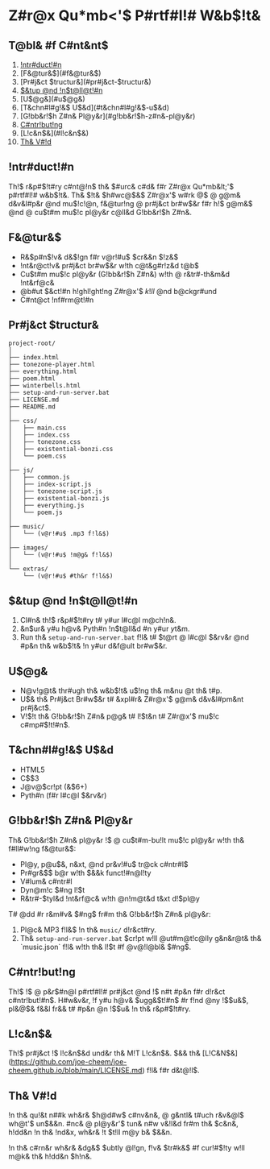 # Z#r@x Qu*mb&lt;'$ P#rtf#l!# W&b$!t&

## T@bl& #f C#nt&nt$
1. [!ntr#duct!#n](#!ntr#duct!#n)
2. [F&@tur&$](#f&@tur&$)
3. [Pr#j&ct $tructur&](#pr#j&ct-$tructur&)
4. [$&tup @nd !n$t@ll@t!#n](#$&tup-@nd-!n$t@ll@t!#n)
5. [U$@g&](#u$@g&)
6. [T&chn#l#g!&$ U$&d](#t&chn#l#g!&$-u$&d)
7. [G!bb&r!$h Z#n& Pl@y&r](#g!bb&r!$h-z#n&-pl@y&r)
8. [C#ntr!but!ng](#c#ntr!but!ng)
9. [L!c&n$&](#l!c&n$&)
10. [Th& V#!d](#th&-v#!d)

## !ntr#duct!#n
Th!$ r&p#$!t#ry c#nt@!n$ th& $#urc& c#d& f#r Z#r@x Qu*mb&lt;'$ p#rtf#l!# w&b$!t&. Th& $!t& $h#wc@$&$ Z#r@x'$ w#rk @$ @ g@m& d&v&l#p&r @nd mu$!c!@n, f&@tur!ng @ pr#j&ct br#w$&r f#r h!$ g@m&$ @nd @ cu$t#m mu$!c pl@y&r c@ll&d G!bb&r!$h Z#n&.

## F&@tur&$
- R&$p#n$!v& d&$!gn f#r v@r!#u$ $cr&&n $!z&$
- !nt&r@ct!v& pr#j&ct br#w$&r w!th c@t&g#r!z&d t@b$
- Cu$t#m mu$!c pl@y&r (G!bb&r!$h Z#n&) w!th @ r&tr#-th&m&d !nt&rf@c&
- @b#ut $&ct!#n h!ghl!ght!ng Z#r@x'$ $k!ll$ @nd b@ckgr#und
- C#nt@ct !nf#rm@t!#n

## Pr#j&ct $tructur&
```
project-root/
│
├── index.html
├── tonezone-player.html 
├── everything.html
├── poem.html
├── winterbells.html
├── setup-and-run-server.bat
├── LICENSE.md
├── README.md
│
├── css/
│   ├── main.css
│   ├── index.css  
│   ├── tonezone.css
│   ├── existential-bonzi.css
│   └── poem.css
│
├── js/
│   ├── common.js
│   ├── index-script.js
│   ├── tonezone-script.js 
│   ├── existential-bonzi.js
│   ├── everything.js
│   └── poem.js
│
├── music/
│   └── (v@r!#u$ .mp3 f!l&$)
│
├── images/
│   └── (v@r!#u$ !m@g& f!l&$)
│
└── extras/
    └── (v@r!#u$ #th&r f!l&$)
```

## $&tup @nd !n$t@ll@t!#n
1. Cl#n& th!$ r&p#$!t#ry t# y#ur l#c@l m@ch!n&.
2. &n$ur& y#u h@v& Pyth#n !n$t@ll&d #n y#ur $y$t&m.
3. Run th& `setup-and-run-server.bat` f!l& t# $t@rt @ l#c@l $&rv&r @nd #p&n th& w&b$!t& !n y#ur d&f@ult br#w$&r.

## U$@g&
- N@v!g@t& thr#ugh th& w&b$!t& u$!ng th& m&nu @t th& t#p.
- U$& th& Pr#j&ct Br#w$&r t# &xpl#r& Z#r@x'$ g@m& d&v&l#pm&nt pr#j&ct$.
- V!$!t th& G!bb&r!$h Z#n& p@g& t# l!$t&n t# Z#r@x'$ mu$!c c#mp#$!t!#n$.

## T&chn#l#g!&$ U$&d
- HTML5
- C$$3
- J@v@$cr!pt (&$6+)
- Pyth#n (f#r l#c@l $&rv&r)

## G!bb&r!$h Z#n& Pl@y&r
Th& G!bb&r!$h Z#n& pl@y&r !$ @ cu$t#m-bu!lt mu$!c pl@y&r w!th th& f#ll#w!ng f&@tur&$:
- Pl@y, p@u$&, n&xt, @nd pr&v!#u$ tr@ck c#ntr#l$
- Pr#gr&$$ b@r w!th $&&k funct!#n@l!ty
- V#lum& c#ntr#l
- Dyn@m!c $#ng l!$t
- R&tr#-$tyl&d !nt&rf@c& w!th @n!m@t&d t&xt d!$pl@y

T# @dd #r r&m#v& $#ng$ fr#m th& G!bb&r!$h Z#n& pl@y&r:
1. Pl@c& MP3 f!l&$ !n th& `music/` d!r&ct#ry.
2. Th& `setup-and-run-server.bat` $cr!pt w!ll @ut#m@t!c@lly g&n&r@t& th& `music.json` f!l& w!th th& l!$t #f @v@!l@bl& $#ng$.

## C#ntr!but!ng
Th!$ !$ @ p&r$#n@l p#rtf#l!# pr#j&ct @nd !$ n#t #p&n f#r d!r&ct c#ntr!but!#n$. H#w&v&r, !f y#u h@v& $ugg&$t!#n$ #r f!nd @ny !$$u&$, pl&@$& f&&l fr&& t# #p&n @n !$$u& !n th& r&p#$!t#ry.

## L!c&n$&
Th!$ pr#j&ct !$ l!c&n$&d und&r th& M!T L!c&n$&. $&& th& [L!C&N$&](https://github.com/joe-cheem/joe-cheem.github.io/blob/main/LICENSE.md) f!l& f#r d&t@!l$.

## Th& V#!d
!n th& qu!&t n##k wh&r& $h@d#w$ c#nv&n&,
@ g&ntl& t#uch r&v&@l$ wh@t'$ un$&&n.
#nc& @ pl@y&r'$ tun& n#w v&!l&d fr#m th& $c&n&,
h!dd&n !n th& !nd&x, wh&r& !t $t!ll m@y b& $&&n.

!n th& c#rn&r wh&r& &dg&$ $ubtly @l!gn,
f!v& $tr#k&$ #f cur!#$!ty w!ll m@k& th& h!dd&n $h!n&.